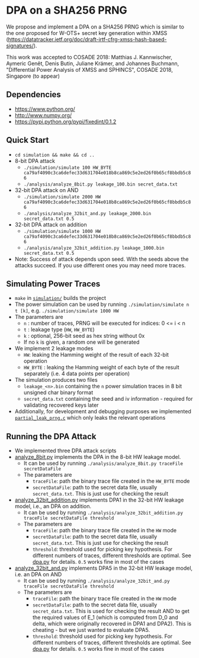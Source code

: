 # DPA on a SHA256 PRNG
We propose and implement a DPA on a SHA256 PRNG which is similar to the one proposed for W-OTS+ secret key generation within XMSS (https://datatracker.ietf.org/doc/draft-irtf-cfrg-xmss-hash-based-signatures/).

This work was accepted to COSADE 2018:
Matthias J. Kannwischer, Aymeric Genêt, Denis Butin, Juliane Krämer, and Johannes Buchmann, "Differential Power Analysis of XMSS and SPHINCS", COSADE 2018, Singapore (to appear)


## Dependencies
 - https://www.python.org/
 - http://www.numpy.org/
 - https://pypi.python.org/pypi/fixedint/0.1.2

## Quick Start
 - `cd simulation && make && cd ..`
 - 8-bit DPA attack
    - `./simulation/simulate 100 HW_BYTE ca79af4090c3ca6defec33d631704e018b8ca869c5e2ed26f0b65cf8bbdb5c86`
    - `./analysis/analyze_8bit.py leakage_100.bin secret_data.txt`
 - 32-bit DPA attack on AND
    - `./simulation/simulate 2000 HW ca79af4090c3ca6defec33d631704e018b8ca869c5e2ed26f0b65cf8bbdb5c86`
    - `./analysis/analyze_32bit_and.py leakage_2000.bin secret_data.txt 0.5`
 - 32-bit DPA attack on addition
    - `./simulation/simulate 1000 HW ca79af4090c3ca6defec33d631704e018b8ca869c5e2ed26f0b65cf8bbdb5c86`
    - `./analysis/analyze_32bit_addition.py leakage_1000.bin secret_data.txt 0.5`
 - Note: Success of attack depends upon seed. With the seeds above the attacks succeed. If you use different ones you may need more traces.
## Simulating Power Traces
- `make` in [`simulation/`](simulation/) builds the project
- The power simulation can be used by running `./simulation/simulate n t [k]`, e.g. `./simulation/simulate 1000 HW`
- The parameters are
  - `n` : number of traces, PRNG will be executed for indices: 0 <= i < n
  - `t` : leakage type (`HW`, `HW_BYTE`)
  - `k` : optional, 256-bit seed as hex string without 0x
  - If no `k` is given, a random one will be generated
- We implement 2 leakage modes
    - `HW`: leaking the Hamming weight of the result of each 32-bit operation
    - `HW_BYTE` : leaking the Hamming weight of each byte of the result separately (i.e. 4 data points per operation)
- The simulation produces two files
  - `leakage_<n>.bin` containing the `n` power simulation traces in 8 bit unsigned char binary format
  - `secret_data.txt` containing the seed and iv information - required for validating recovered keys later
- Additionally, for development and debugging purposes we implemented [`partial_leak_prng.c`](simulation/partial_leak_prng.c) which only leaks the relevant operations

## Running the DPA Attack
 - We implemented three DPA attack scripts
 - [analyze_8bit.py](analysis/analyze_8bit.py) implements the DPA in the 8-bit HW leakage model.
    - It can be used by running `./analysis/analyze_8bit.py traceFile secretDataFile`
    - The parameters are
      - `traceFile`: path the binary trace file created in the `HW_BYTE` mode
      - `secretDataFile`: path to the secret data file, usually `secret_data.txt`. This is just use for checking the result
  - [analyze_32bit_addition.py](analysis/analyze_32bit_addition.py) implements DPA1 in the 32-bit HW leakage model, i.e., an DPA on addition.
    - It can be used by running `./analysis/analyze_32bit_addition.py traceFile secretDataFile threshold`
    - The parameters are
      - `traceFile`: path the binary trace file created in the `HW` mode
      - `secretDataFile`: path to the secret data file, usually `secret_data.txt`. This is just use for checking the result
      - `threshold`: threshold used for picking key hypothesis. For different numbers of traces, different thresholds are optimal. See [dpa.py](analysis/dpa.py) for details. `0.5` works fine in most of the cases
  - [analyze_32bit_and.py](analysis/analyze_32bit_addition.py) implements DPA5 in the 32-bit HW leakage model, i.e. an DPA on AND
    - It can be used by running `./analysis/analyze_32bit_and.py traceFile secretDataFile threshold`
    - The parameters are
      - `traceFile`: path the binary trace file created in the `HW` mode
      - `secretDataFile`: path to the secret data file, usually `secret_data.txt`. This is used for checking the result AND to get the required values of E_1 (which is computed from D_0 and delta, which were originally recovered in DPA1 and DPA2). This is cheating - but we just wanted to evaluate DPA5.
      - `threshold`: threshold used for picking key hypothesis. For different numbers of traces, different thresholds are optimal. See [dpa.py](analysis/dpa.py) for details. `0.5` works fine in most of the cases
